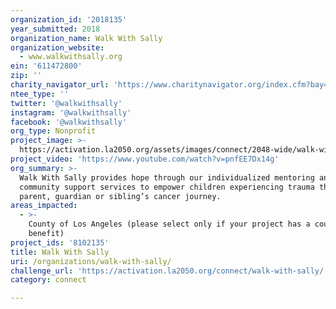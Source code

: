 ```yaml
---
organization_id: '2018135'
year_submitted: 2018
organization_name: Walk With Sally
organization_website:
  - www.walkwithsally.org
ein: '611472800'
zip: ''
charity_navigator_url: 'https://www.charitynavigator.org/index.cfm?bay=search.profile&ein=611472800'
ntee_type: ''
twitter: '@walkwithsally'
instagram: '@walkwithsally'
facebook: '@walkwithsally'
org_type: Nonprofit
project_image: >-
  https://activation.la2050.org/assets/images/connect/2048-wide/walk-with-sally.jpg
project_video: 'https://www.youtube.com/watch?v=pnfEE7Dx14g'
org_summary: >-
  Walk With Sally provides hope through our individualized mentoring and
  community support services to empower children experiencing trauma through a
  parent, guardian or sibling’s cancer journey.
areas_impacted:
  - >-
    County of Los Angeles (please select only if your project has a countywide
    benefit)
project_ids: '8102135'
title: Walk With Sally
uri: /organizations/walk-with-sally/
challenge_url: 'https://activation.la2050.org/connect/walk-with-sally/'
category: connect

---
```

